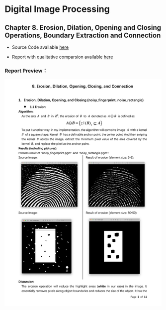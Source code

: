 Digital Image Processing
========================

Chapter 8. Erosion, Dilation, Opening and Closing Operations, Boundary Extraction and Connection
------------------------------------------------------------------------------------------------

* Source Code available [here](https://github.com/Wilson-ZheLin/Introduction-to-Digital-Image-Processing/blob/main/8.%20Erosion%2C%20Dilation%2C%20Opening%20and%20Closing%20Operations%2C%20Boundary%20Extraction%20and%20Connection/src/main.cpp)

* Report with qualitative comparsion available [here](https://github.com/Wilson-ZheLin/Introduction-to-Digital-Image-Processing/blob/main/8.%20Erosion%2C%20Dilation%2C%20Opening%20and%20Closing%20Operations%2C%20Boundary%20Extraction%20and%20Connection/8.%20Erosion%2C%20Dilation%2C%20Opening%20and%20Closing%20Operations%2C%20Boundary%20Extraction%20and%20Connection.pdf)

### Report Preview：

![image](../static/ch8.png)
